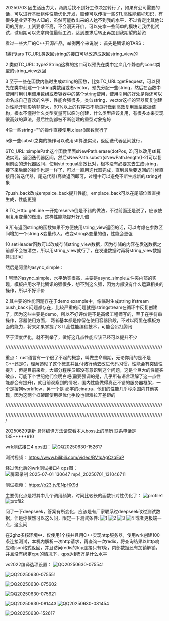 20250703  因生活压力大，两周后找不到好工作决定转行了，如果有公司需要的话，可以进行基础组件性能优化开发，顺便可以传授一些STL高性能编程知识，有很多是业界不为人知的，虽然可能教出来的人达不到我的水平，不过肯定比其他公司的厉害，工资要求不高，不会漫天开价，可以先拿一些简单的模块让我优化试试，试用期可以先拿岗位最低工资，达到要求后转正再加到我期望的薪资

看过一些大厂的C++开源产品，举例两个来说说：
首先是腾讯的TARS：

1腾讯tars TC_URL类返回string的接口可以改造成返回string_view的

2 类似TC_URL::type2String这样的接口可以预先在类中定义几个静态的const类型的string_view返回

3 至于一些在函数内临时生成string的函数，比如TC_URL::getRequest，可以预先在类中创建一个string类数组或者vector，预先分配一些string，然后在函数中使用时用引用调用数组或者容器中的某个string使用，使用引用的好处是你还可以命名成自己喜欢的名字，性能会强很多，类似string，vector这样的容器反复创建对性能开销影响非常大，90%以上的程序员不能良好做到高效复用重型数据结构，根本不懂得什么类型变量可以临时创建，什么类型应该复用，有很多本来实现很高效的算法，最后性能都被不断创建的重型对象拖垮

4像一些string=""的操作直接使用.clear()函数就行了

5像一些substr之类的操作可以改用stl算法实现，返回迭代器区间就行，

6TC_URL::simplePath这个函数里面sNewPath.erase(dotPos, 2);可以改用stl算法实现，返回迭代器区间，然后sNewPath.substr(sNewPath.length()-2)可以复用前面的迭代器区间，使用std::equal高效比对，根本没有必要又去生成string，接下来后面的操作也是一样了，可以一直用迭代器完成，直到最后要返回的时候直接用{首迭代器，尾迭代器}高效返回即可，过程中可以避免不断生成新的string对象

7push_back改成empalce_back提升性能，emplace_back可以在尾部位置直接生成，性能更强

8 TC_Http::getLine 一开始reserve倒是不错的做法，不过前面还是说了，应该使用复用变量的做法，这样性能能提升好几倍

9 所有返回string的函数如果不方便使用string_view返回的话，可以考虑在参数区间增加一个string &变量传入，改变string&变量的值，性能会更强

10 setHeader函数可以改成存储string_view数据，因为存储的内容在发送数据之前都不会被清空，所以用string_view就行了，在发送数据时再将string_view数据拷贝即可


然后是阿里的async_simple：

1 阿里的async_simple，水平确实很高，主要是async_simple文件夹内部的实现，模板应用水平比腾讯的强很多，想不到这么强，因为内部没有什么运算相关的操作，所以不好评价

2  其主要的性能问题存在于demo example中，像临时生成string ifstream  push_back  问题都存在，比较严重的问题就是istringstream在循环中反复创建了，因为这些主要是demo，所以不好评价是不是高级工程师写的，至于在字符串操作，容器使用方面， 两者基本都是停留在使用容器阶段，不过以阿里在模板方面的能力，将来如果掌握了STL高性能编程技术，可能会吊打腾讯

至于深度优化，就不列举了，做好这几点性能应该已经可以提升不少

///////////////////////////////////////////////////////////////////////////////////////////////////


重点：
rust语言有一个很了不起的概念，叫做生命周期，无论你用的是不是C++还是C，理解透彻了这个概念并且付诸行动去改进代码习惯，性能会有突破性提升，但是目前来看，大部分程序员都没有意识到这个问题，这是个巨大的性能突破点，可能下个世纪他们会明白吧(需要强调的是，几乎所有语言理解了这一点性能都会有提升)，就目前观察到的情况，国内性能做得真正不错的服务器框架，一个是搜狗workflow，另一个是 祁宇的cinatra，他们的性能几乎秒杀国内其他实现，因为这两个框架即使用尽优化手段也很难拉开差距的

///////////////////////////////////////////////////////////////////////////////////////////////////

////////////////////////////////////////////////////////////////////////////////////////////////////



20250629更新  具体编译方法请查看本人boss上的简历   联系电话是135*****610



wrk测试接口4 qps图：
![QQ20250630-152617](https://github.com/user-attachments/assets/da3ea4b5-2657-4553-aa7a-e976055663bc)

测试视频：
https://www.bilibili.com/video/BV1pAgCzqEaP

经过优化后的wrk测试接口4  qps图：
![屏幕录制 2025-07-01 130647 mp4_20250701_131046711](https://github.com/user-attachments/assets/2b226413-54ba-4e75-bfbc-6b76f7176f50)

测试视频：
https://b23.tv/ENpHX9d

主要优化点是将其中几个调用频繁，时间比较长的函数针对性优化了：
![profile1](https://github.com/user-attachments/assets/e0a2ae49-6852-4cd9-bad1-dc4382dbe819)
![profil2](https://github.com/user-attachments/assets/27e4dcde-9714-4b9a-bf70-a0e8ba0ab7df)





问了一下deepseek，答案有所变化，应该是有厂家联系过deepseek改过测试数据，但是你依然可以这么问，限定一下测试条件:
![1](https://github.com/user-attachments/assets/124e547b-f275-4c6b-bfa9-8e848f925e84)
![2](https://github.com/user-attachments/assets/8f247d72-cae1-4fca-8e40-ce114dd1bbd0)
![3](https://github.com/user-attachments/assets/26003e29-161d-45ea-8ff3-f8e313df45e1)
![4](https://github.com/user-attachments/assets/60b50fc1-d306-4557-82b8-e135832f27ad)
或者更极端一点，这么问 

在2ghz多核环境中，仅使用1个核并且用C++实现http服务器，使用wrk创建100条连接测试，本机内解析一次http请求，再查询一次redis，将查询结果以http响应和json格式返回，并且访问redis的tcp连接只有1条，内部数据还有加锁解锁，并且没有绑定cpu的情况下，qps达到5万是什么水平










vs2022编译选项设置：
![QQ20250630-075541](https://github.com/user-attachments/assets/e48d1fee-c0fb-440d-bb53-1fc784cbc389)

![QQ20250630-075551](https://github.com/user-attachments/assets/6fd00da1-3e50-4a33-9172-64032b01911d)

![QQ20250630-075602](https://github.com/user-attachments/assets/b80ccb84-048f-4090-bc79-b6c5ac38d156)

![QQ20250630-075621](https://github.com/user-attachments/assets/64aeff04-3978-4fe6-a21f-99cbec8498dc)

![QQ20250630-081443](https://github.com/user-attachments/assets/544e0d9f-1f97-4960-8c10-c828d2b75d34)
![QQ20250630-081454](https://github.com/user-attachments/assets/97f3efe0-2a98-4dbb-bf97-fba6ebd34549)

![QQ20250630-152617](https://github.com/user-attachments/assets/0a570152-e83f-4566-be2b-ad7934b90886)
